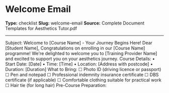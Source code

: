 # Welcome Email

**Type:** checklist
**Slug:** welcome-email
**Source:** Complete Document Templates for Aesthetics Tutor.pdf

---

Subject: Welcome to [Course Name] - Your Journey Begins Here!
Dear [Student Name],
Congratulations on enrolling in our [Course Name] programme! We're delighted to welcome you to
[Training Provider Name] and excited to support you on your aesthetics journey.
Course Details:
• Start Date: [Date]
• Time: [Time]
• Location: [Address with postcode]
• Duration: [Duration]
What to Bring: ☐ Photo ID (driving licence or passport) ☐ Pen and notepad ☐ Professional indemnity
insurance certificate ☐ DBS certificate (if applicable) ☐ Comfortable clothing suitable for practical work
☐ Hair tie (for long hair)
Pre-Course Preparation: